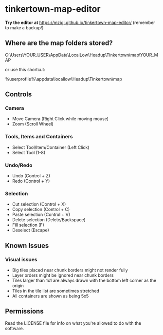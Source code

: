 # tinkertown-map-editor
 
**Try the editor at**
https://mzigi.github.io/tinkertown-map-editor/ (remember to make a backup!)

## Where are the map folders stored?

C:\Users\YOUR_USER\AppData\LocalLow\Headup\Tinkertown\map\YOUR_MAP

or use this shortcut:

%userprofile%\appdata\locallow\Headup\Tinkertown\map

## Controls
### Camera
- Move Camera (Right Click while moving mouse)
- Zoom (Scroll Wheel)

### Tools, Items and Containers
- Select Tool/Item/Container (Left Click)
- Select Tool (1-8)

### Undo/Redo
- Undo (Control + Z)
- Redo (Control + Y)

### Selection
- Cut selection (Control + X)
- Copy selection (Control + C)
- Paste selection (Control + V)
- Delete selection (Delete/Backspace)
- Fill selection (F)
- Deselect (Escape)

## Known Issues

### Visual issues
- Big tiles placed near chunk borders might not render fully
- Layer orders might be ignored near chunk borders
- Tiles larger than 1x1 are always drawn with the bottom left corner as the origin
- Tiles in the tile list are sometimes stretched
- All containers are shown as being 5x5

## Permissions

Read the LICENSE file for info on what you're allowed to do with the software.
